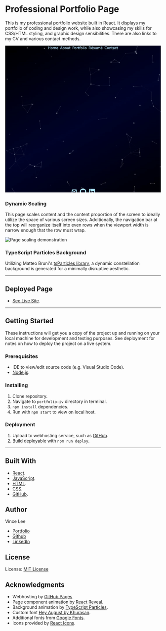 # Professional Portfolio Page

This is my professional portfolio website built in React. It displays my portfolio of coding and design work, while also showcasing my skills for CSS/HTML styling, and graphic design sensibilities. There are also links to my CV and various contact methods.

![Deployed page preview](./images/portfolio-site.gif)

### Dynamic Scaling

This page scales content and the content proportion of the screen to ideally utilize the space of various screen sizes. Additionally, the navigation bar at the top will reorganize itself into even rows when the viewport width is narrow enough that the row must wrap.

![Page scaling demonstration](./images/scaling-demo.gif)

### TypeScript Particles Background

Utilizing Matteo Bruni's [tsParticles library](https://github.com/matteobruni/tsparticles), a dynamic constellation background is generated for a minimally disruptive aesthetic.

---

## Deployed Page

* [See Live Site](https://starryblue7.github.io/portfolio-iv/).

---

## Getting Started

These instructions will get you a copy of the project up and running on your local machine for development and testing purposes. See deployment for notes on how to deploy the project on a live system.

### Prerequisites

* IDE to view/edit source code (e.g. Visual Studio Code).
* [Node.js](https://nodejs.org/en/).

### Installing

1. Clone repository.
1. Navigate to `portfolio-iv` directory in terminal.
1. `npm install` dependencies.
1. Run with `npm start` to view on local host.

### Deployment

1. Upload to webhosting service, such as [GitHub](https://github.com/).
1. Build deployable with `npm run deploy`.

---

## Built With

* [React](https://reactjs.org/).
* [JavaScript](https://developer.mozilla.org/en-US/docs/Web/JavaScript).
* [HTML](https://developer.mozilla.org/en-US/docs/Web/HTML).
* [CSS](https://developer.mozilla.org/en-US/docs/Web/CSS).
* [GitHub](https://github.com/).

## Author

Vince Lee
- [Portfolio](https://starryblue7.github.io/portfolio-iv/)
- [Github](https://github.com/StarryBlue7)
- [LinkedIn](https://www.linkedin.com/in/vince-lee/)

## License

License: [MIT License](https://vince-lee.mit-license.org/)

## Acknowledgments

* Webhosting by [GitHub Pages](https://github.com/).
* Page component animation by [React Reveal](https://www.react-reveal.com/).
* Background animation by [TypeScript Particles](https://github.com/matteobruni/tsparticles).
* Custom font [Hey August by Khurasan](https://www.dafont.com/hey-august.font).
* Additional fonts from [Google Fonts](https://fonts.google.com/).
* Icons provided by [React Icons](https://react-icons.github.io/react-icons).